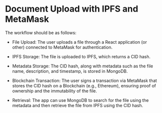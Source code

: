# Document Upload with IPFS and MetaMask

The workflow should be as follows:

- File Upload: The user uploads a file through a React application (or other) connected to MetaMask for authentication.


- IPFS Storage: The file is uploaded to IPFS, which returns a CID hash.


- Metadata Storage: The CID hash, along with metadata such as the file name, description, and timestamp, is stored in MongoDB.


- Blockchain Transaction: The user signs a transaction via MetaMask that stores the CID hash on a Blockchain (e.g., Ethereum), ensuring proof of ownership and the immutability of the file.


- Retrieval: The app can use MongoDB to search for the file using the metadata and then retrieve the file from IPFS using the CID hash.